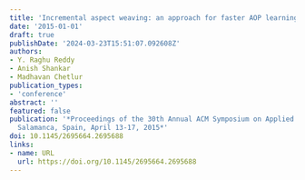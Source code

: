 ```yaml
---
title: 'Incremental aspect weaving: an approach for faster AOP learning'
date: '2015-01-01'
draft: true
publishDate: '2024-03-23T15:51:07.092608Z'
authors:
- Y. Raghu Reddy
- Anish Shankar
- Madhavan Chetlur
publication_types:
- 'conference'
abstract: ''
featured: false
publication: '*Proceedings of the 30th Annual ACM Symposium on Applied Computing,
  Salamanca, Spain, April 13-17, 2015*'
doi: 10.1145/2695664.2695688
links:
- name: URL
  url: https://doi.org/10.1145/2695664.2695688
---
```


